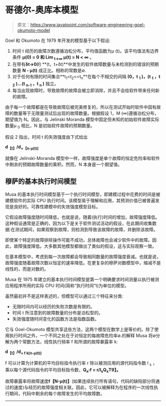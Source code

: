 # 哥德尔-奥库本模型

> 原文：<https://www.javatpoint.com/software-engineering-goel-okumoto-model>

Goel 和 Okumoto 在 1979 年开发的模型基于以下假设:

1.  时间 t 经历的故障次数遵循泊松分布，平均值函数为μ (t)。该平均值法有边界条件 **μ(0) = 0 和 Lim <sub>t→∞</sub> μ(t) = N < ∞** 。
2.  在带有**δt→0**的 **(t，t+δt)**中发生的软件故障数量与未检测到的错误的预期数量 **N - μ(t)** 成正比。相称的常数是∅.
3.  对于任何有限的时间集合**t<sub>1</sub><t<sub>2</sub><<t<sub>n</sub>**在每个不相交的间隔 **(0，t <sub>1</sub> )，(t <sub>1</sub> ，t <sub>2</sub> )...(t <sub>n-1</sub> ，t <sub>n</sub> )** 独立。
4.  每当出现故障时，导致故障的故障会被立即消除，并且不会给软件带来任何新的故障。

由于每一个故障都是在导致故障后被完美修复的，所以在测试开始时软件中固有故障的数量等于无限量测试后出现的故障数量。根据假设 1，M (∞)遵循泊松分布，期望值为 N。因此，与 Jelinski Moranda 模型中固定但未知的初始软件故障实际数量μ <sub>0</sub> 相比，N 是初始软件故障的预期数量。

假设 2 指出，时间 t 的失效强度由下式给出

**d<sub>【t】</sub>/d<sub>=【n-μ(t)]</sub>**

就像在 Jelinski-Moranda 模型中一样，故障强度是单个故障的恒定危险率和软件中剩余的预期故障数量的乘积。然而，N 本身是一个期望值。

## 穆萨的基本执行时间模型

Musa 的基本执行时间模型基于一个执行时间模型，即建模过程中花费的时间是被建模软件的实际 CPU 执行时间。该模型易于理解和应用，其预测价值已被普遍发现是良好的。可靠性建模中的失效强度模型目标。

它假设故障强度随时间降低，也就是说，随着(执行)时间的增加，故障强度降低。这种假设通常是正确的，因为以下是关于软件测试活动的假设，在此期间收集数据:在测试期间，如果观察到故障，则检测到导致该故障的故障，并删除该故障。

即使某个特定的故障排除操作可能不成功，总体故障也会减少软件中的故障。因此，故障强度降低。大多数其他模型都做出了类似的假设，这与实际观察一致。

在基本模型中，考虑到每一次故障都会导致相同数量的故障强度衰减。也就是说，故障强度随着故障次数以恒定的速率降低。在更复杂的穆萨对数模型中，缩减不是线性的，而是对数的。

Musa 在 1975 年建立的基本执行时间模型是第一个明确要求时间测量以执行被测应用程序所用的实际 CPU 时间(简称“执行时间”t)为单位的模型。

虽然最初并不是这样表述的，但模型可以通过三个特征来分类:

*   无限时间内可以经历的失败次数是有限的。
*   时间 t 所注意到的故障数量的分布是泊松型的。
*   失效强度随时间变化的函数方法是指数函数。

它与 Goel-Okumoto 模型共享这些方法，这两个模型在数学上是等价的。除了使用执行时间之外，一个不同之处在于对恒定的每故障危险率∅.的解释 Musa 将∅分解为两个常数方法，线性执行频率 f 和所谓的故障暴露率 k:

**d<sub>【t】</sub>/d<sub>= f k[n-μ(t)]</sub>**

f 可以计算为计算机的平均目标指令执行率 r 除以被测应用的源代码指令数 l <sub>s</sub> ，乘以每个源代码指令的平均目标指令数，**Q<sub>x</sub>:f = r/l<sub>s</sub>Q<sub>x</sub>T9】。**

故障暴露率将故障速度**f【N-μ(t)】**(如果连续执行所有语句，代码的缺陷部分将通过的速度)与经历的故障强度相关联。因此，它可以被解释为在程序的一次线性执行期间，代码中剩余的每个故障发生的平均故障数。

* * *